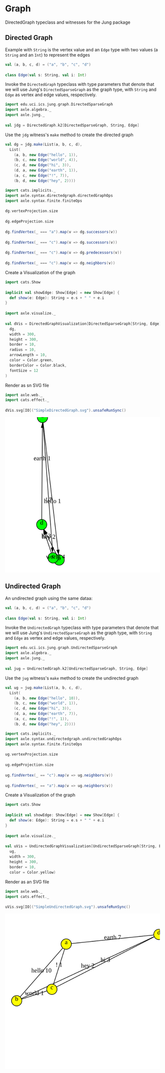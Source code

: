 # Graph

DirectedGraph typeclass and witnesses for the Jung package

## Directed Graph

Example with `String` is the vertex value and an `Edge` type with two values (a `String` and an `Int`) to represent the edges

```scala mdoc
val (a, b, c, d) = ("a", "b", "c", "d")

class Edge(val s: String, val i: Int)
```

Invoke the `DirectedGraph` typeclass with type parameters that denote
that we will use Jung's `DirectedSparseGraph` as the graph type, with
`String` and `Edge` as vertex and edge values, respectively.

```scala mdoc
import edu.uci.ics.jung.graph.DirectedSparseGraph
import axle.algebra._
import axle.jung._

val jdg = DirectedGraph.k2[DirectedSparseGraph, String, Edge]
```

Use the `jdg` witness's `make` method to create the directed graph

```scala mdoc
val dg = jdg.make(List(a, b, c, d),
  List(
    (a, b, new Edge("hello", 1)),
    (b, c, new Edge("world", 4)),
    (c, d, new Edge("hi", 3)),
    (d, a, new Edge("earth", 1)),
    (a, c, new Edge("!", 7)),
    (b, d, new Edge("hey", 2))))
```

```scala mdoc
import cats.implicits._
import axle.syntax.directedgraph.directedGraphOps
import axle.syntax.finite.finiteOps

dg.vertexProjection.size

dg.edgeProjection.size

dg.findVertex(_ === "a").map(v => dg.successors(v))

dg.findVertex(_ === "c").map(v => dg.successors(v))

dg.findVertex(_ === "c").map(v => dg.predecessors(v))

dg.findVertex(_ === "c").map(v => dg.neighbors(v))
```

Create a Visualization of the graph

```scala mdoc
import cats.Show

implicit val showEdge: Show[Edge] = new Show[Edge] {
  def show(e: Edge): String = e.s + " " + e.i
}

import axle.visualize._

val dVis = DirectedGraphVisualization[DirectedSparseGraph[String, Edge], String, Edge](
  dg,
  width = 300,
  height = 300,
  border = 10,
  radius = 10,
  arrowLength = 10,
  color = Color.green,
  borderColor = Color.black,
  fontSize = 12
)
```

Render as sn SVG file

```scala mdoc
import axle.web._
import cats.effect._

dVis.svg[IO]("SimpleDirectedGraph.svg").unsafeRunSync()
```

![directed graph](/tutorial/images/SimpleDirectedGraph.svg)

## Undirected Graph

An undirected graph using the same dataa:

```scala mdoc:reset
val (a, b, c, d) = ("a", "b", "c", "d")

class Edge(val s: String, val i: Int)
```

Invoke the `UndirectedGraph` typeclass with type parameters that denote
that we will use Jung's `UndirectedSparseGraph` as the graph type, with
`String` and `Edge` as vertex and edge values, respectively.

```scala mdoc
import edu.uci.ics.jung.graph.UndirectedSparseGraph
import axle.algebra._
import axle.jung._

val jug = UndirectedGraph.k2[UndirectedSparseGraph, String, Edge]
```

Use the `jug` witness's `make` method to create the undirected graph

```scala mdoc
val ug = jug.make(List(a, b, c, d),
  List(
    (a, b, new Edge("hello", 10)),
    (b, c, new Edge("world", 1)),
    (c, d, new Edge("hi", 3)),
    (d, a, new Edge("earth", 7)),
    (a, c, new Edge("!", 1)),
    (b, d, new Edge("hey", 2))))
```

```scala mdoc
import cats.implicits._
import axle.syntax.undirectedgraph.undirectedGraphOps
import axle.syntax.finite.finiteOps

ug.vertexProjection.size

ug.edgeProjection.size

ug.findVertex(_ == "c").map(v => ug.neighbors(v))

ug.findVertex(_ == "a").map(v => ug.neighbors(v))
```

Create a Visualization of the graph

```scala mdoc
import cats.Show

implicit val showEdge: Show[Edge] = new Show[Edge] {
  def show(e: Edge): String = e.s + " " + e.i
}

import axle.visualize._

val uVis = UndirectedGraphVisualization[UndirectedSparseGraph[String, Edge], String, Edge](
  ug,
  width = 300,
  height = 300,
  border = 10,
  color = Color.yellow)
```

Render as an SVG file

```scala mdoc
import axle.web._
import cats.effect._

uVis.svg[IO]("SimpleUndirectedGraph.svg").unsafeRunSync()
```

![undirected graph](/tutorial/images/SimpleUndirectedGraph.svg)
